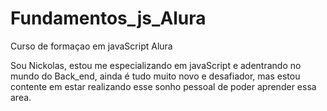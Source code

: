 # Fundamentos_js_Alura
Curso de formaçao em javaScript Alura

Sou Nickolas, estou me especializando em javaScript e adentrando no mundo do Back_end, ainda é tudo muito novo e desafiador, mas estou contente em estar realizando esse sonho pessoal de poder aprender essa area.
